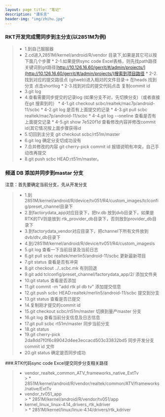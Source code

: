 ```yaml
---
layout: page title: "笔记"
description: "谭乐言"
header-img: "img/zhihu.jpg"
---
```


### RKT开发完成需同步到主分支(以2851M为例)

> * 1.到自己服服器
> * 2.cd进入2851M/kernel/android/R/vendor 目录下,如果是其它可以按下面几个步骤
    * 2-1.如果提供sync code Excel表格，则先找path路径关键词到git路径[http://10.126.16.60/gerrit/#/admin/projects/](http://10.126.16.60/gerrit/#/admin/projects/)搜索到项目路径
    * 2-2.找到对应的提交路径点 (gitweb)进入相对的文件目录-> 在heads 找到分支 点击shortlog
    * 2-3.找到对应的提交代码点击 复制commit id
> * 3.git log
> * 4.查看需要同步提交的记录log (如果分支不对，先切换分支)（或者直接在git 搜索到的）
    * 4-1.git checkout scbc/realtek/mac7p/android-11/scbc
    * 4-2.git log 是否有上面提交的记录
    * 4-3.git pull scbc realtek/mac7p/android-11/scbc
    * 4-4.git log --oneline 查看是否有上面提交记录
    * 4-5.git show 7e520f1d 查看修改内容并修改commit id(其它情况按上面步骤获得id
> * 5.切回到主分支 git checkout scbc/rt51m/master
> * 6.git log 确定分支切成功没有
> * 7.合并修改的内容 git cherry-pick commit id 报错说明有冲突，自己手动改再提交
> * 8.git push scbc HEAD:rt51m/master。

### 频道 DB 添加并同步到mastar 分支

注意：首先要确定当前分支，先从开发分支

> * 1.到2851M/kernel/android/R/device/tv051/R4/custom_images/tclconfig/preset_channel目录下
> * 2.到factorydata_app对应目录下，把tv.db 放到dvb目录下，如果是RTK的TV则是放到 rtk_provider_db目录下，否则放到provider_db目录下
> * 3.到factorydata_vendor对应目录下，把channel下所有文件放到dvb/dtv_db目录下
> * 4.到/2851M/kernel/android/R/device/tv051/R4/custom_imagesls
> * 5.git log 查看一下当前目录及当前日志
> * 6.git pull scbc realtek/merlin5/android-11/scbc 更新最新项目
> * 7.git status 查看是否有冲突
> * 8.git checkout ../..scbc.mk 有则回退
> * 9.git add tclconfig/preset_channel/factorydata_app/2/ 添加文件夹
> * 10.git status 查看是否添加 
> * 11.git commit -m "add rtk pl db tv" 添加提交信息 
> * 12.git push scbc HEAD:realtek/merlin5/android-11/scbc 提交到分支
> * 13.git status 查看是否已提交 
> * 14.复制刚才提交的commit id 
> * 15.git checkout scbc/rt51m/master 切换到量产master 分支
> * 16.git log 查看当前分支信息及日志信息 
> * 17.git pull scbc rt51m/master 同步当前分支 
> * 18.git status 
> * 19.git cherry-pick 2da8dd7f0f6c89042d4ee3eccacd503c33832bd5 同步开发分支commit id 文件 
> * 20.git status 确定是否同步成功


###.RTK代码sync code Excel提交同步分支相关路径

> * vendor_realtek_common_ATV_frameworks_native_ExtTv        
    > * 2851M/kernel/android/R/vendor/realtek/common/ATV/frameworks/native/ExtTv
> * vendor_tv051_app           								 
    > * 2851M/kernel/android/R/vendor/tv051/app
> * kernel_linux_linux-4.14_drivers_rtk_kdriver  			 
    > * 2851M/kernel/linux/linux-4.14/drivers/rtk_kdriver 


